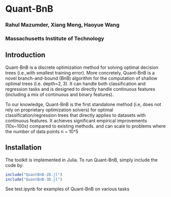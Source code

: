 # Quant-BnB
### Rahul Mazumder, Xiang Meng, Haoyue Wang
### Massachusetts Institute of Technology

## Introduction
Quant-BnB is a discrete optimization method for solving optimal decision trees (i.e.,with smallest training error). More concretely, Quant-BnB is a novel branch-and-bound (BnB) algorithm for the computation of shallow optimal trees (i.e. depth=$2,3$). It can handle both classification and regression tasks and is designed to directly handle continuous features (including a mix of continuous and binary features). 

To our knowledge, Quant-BnB is the first standalone method (i.e, does not rely on proprietary optimization solvers) for optimal classification/regression trees that directly applies to datasets with continuous features. It achieves significant empirical improvements (10x~100x) compared to existing methods. and can scale to problems where the number of data points n ~ 10^5

## Installation
The toolkit is implemented in Julia. To run Quant-BnB, simply include the code by:
```julia
include("QuantBnB-2D.jl")
include("QuantBnB-3D.jl")
```

See test.ipynb for examples of Quant-BnB on various tasks